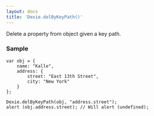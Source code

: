 ```yaml
---
layout: docs
title: 'Dexie.delByKeyPath()'
---
```


Delete a property from object given a key path.

### Sample

    var obj = {
        name: "Kalle",
        address: {
            street: "East 13th Street",
            city: "New York"
        }
    };
    
    Dexie.delByKeyPath(obj, "address.street");
    alert (obj.address.street); // Will alert (undefined);

